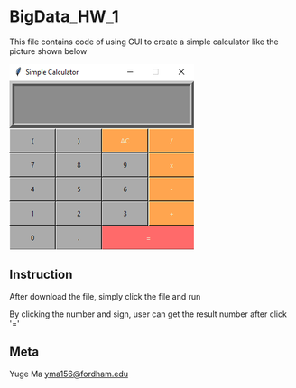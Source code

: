# BigData_HW_1

This file contains code of using GUI to create a simple calculator like the picture shown below

![alt text](ss.png)

## Instruction

After download the file, simply click the file and run

By clicking the number and sign, user can get the result number after click '=' 

## Meta

Yuge Ma yma156@fordham.edu
